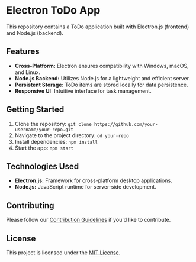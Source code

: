 # Electron ToDo App

This repository contains a ToDo application built with Electron.js (frontend) and Node.js (backend).

## Features

- **Cross-Platform:** Electron ensures compatibility with Windows, macOS, and Linux.
- **Node.js Backend:** Utilizes Node.js for a lightweight and efficient server.
- **Persistent Storage:** ToDo items are stored locally for data persistence.
- **Responsive UI:** Intuitive interface for task management.

## Getting Started

1. Clone the repository: `git clone https://github.com/your-username/your-repo.git`
2. Navigate to the project directory: `cd your-repo`
3. Install dependencies: `npm install`
4. Start the app: `npm start`

## Technologies Used

- **Electron.js:** Framework for cross-platform desktop applications.
- **Node.js:** JavaScript runtime for server-side development.

## Contributing

Please follow our [Contribution Guidelines](CONTRIBUTING.md) if you'd like to contribute.

## License

This project is licensed under the [MIT License](LICENSE.md).


